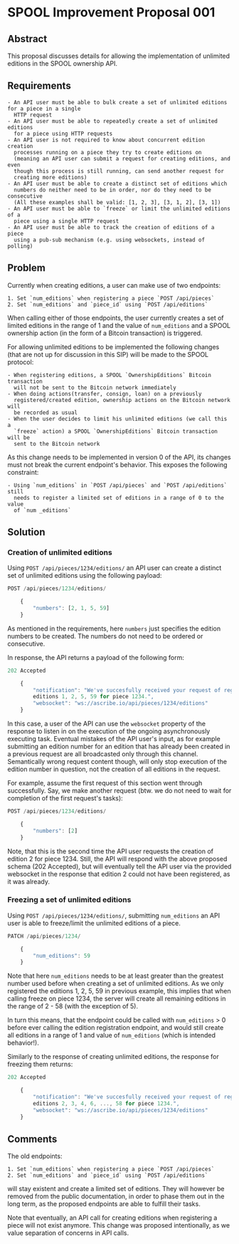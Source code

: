 # SPOOL Improvement Proposal 001


## Abstract

This proposal discusses details for allowing the implementation
of unlimited editions in the SPOOL ownership API.

## Requirements

    - An API user must be able to bulk create a set of unlimited editions for a piece in a single
      HTTP request
    - An API user must be able to repeatedly create a set of unlimited editions
      for a piece using HTTP requests
    - An API user is not required to know about concurrent edition creation
      processes running on a piece they try to create editions on
      (meaning an API user can submit a request for creating editions, and even
      though this process is still running, can send another request for
      creating more editions)
    - An API user must be able to create a distinct set of editions which
      numbers do neither need to be in order, nor do they need to be consecutive
      (All these examples shall be valid: [1, 2, 3], [3, 1, 2], [3, 1])
    - An API user must be able to `freeze` or limit the unlimited editions of a
      piece using a single HTTP request
    - An API user must be able to track the creation of editions of a piece
      using a pub-sub mechanism (e.g. using websockets, instead of polling)


## Problem

Currently when creating editions, a user can make use of two endpoints:

    1. Set `num_editions` when registering a piece `POST /api/pieces`
    2. Set `num_editions` and `piece_id` using `POST /api/editions`

When calling either of those endpoints, the user currently creates a set of
limited editions in the range of 1 and the value of `num_editions` and a SPOOL
ownership action (in the form of a Bitcoin transaction) is triggered.

For allowing unlimited editions to be implemented the following changes (that are
not up for discussion in this SIP) will be made to the SPOOL protocol:

    - When registering editions, a SPOOL `OwnershipEditions` Bitcoin transaction
      will not be sent to the Bitcoin network immediately
    - When doing actions(transfer, consign, loan) on a previously
      registered/created edition, ownership actions on the Bitcoin network will
      be recorded as usual
    - When the user decides to limit his unlimited editions (we call this a
      `freeze` action) a SPOOL `OwnershipEditions` Bitcoin transaction will be
      sent to the Bitcoin network

As this change needs to be implemented in version 0 of the API, its changes must
not break the current endpoint's behavior. This exposes the following constraint:

    - Using `num_editions` in `POST /api/pieces` and `POST /api/editions` still
      needs to register a limited set of editions in a range of 0 to the value
      of `num _editions`


## Solution

### Creation of unlimited editions

Using `POST /api/pieces/1234/editions/` an API user can create a distinct set of unlimited
editions using the following payload:

```javascript
POST /api/pieces/1234/editions/

    {
        "numbers": [2, 1, 5, 59]
    }
```

As mentioned in the requirements, here `numbers` just specifies the
edition numbers to be created. The numbers do not need to be ordered or
consecutive.

In response, the API returns a payload of the following form:


```javascript
202 Accepted

    {
        "notification": "We've succesfully received your request of registering
        editions 1, 2, 5, 59 for piece 1234.",
        "websocket": "ws://ascribe.io/api/pieces/1234/editions"
    }
```

In this case, a user of the API can use the `websocket` property of
the response to listen in on the execution of the ongoing asynchronously
executing task.
Eventual mistakes of the API user's input, as for example submitting an edition
number for an edition that has already been created in a previous request are
all broadcasted only through this channel.
Semantically wrong request content though, will only stop execution of the
edition number in question, not the creation of all editions in the request.

For example, assume the first request of this section went through successfully.
Say, we make another request (btw. we do not need to wait for completion of the
first request's tasks):


```javascript
POST /api/pieces/1234/editions/

    {
        "numbers": [2]
    }
```

Note, that this is the second time the API user requests the creation of
edition 2 for piece 1234.
Still, the API will respond with the above proposed schema (202 Accepted), but
will eventually tell the API user via the provided websocket in the response that
edition 2 could not have been registered, as it was already.


### Freezing a set of unlimited editions

Using `POST /api/pieces/1234/editions/`, submitting `num_editions` an API user
is able to freeze/limit the unlimited editions of a piece.

```javascript
PATCH /api/pieces/1234/

    {
        "num_editions": 59
    }
```

Note that here `num_editions` needs to be at least greater than the greatest
number used before when creating a set of unlimited editions.
As we only registered the editions 1, 2, 5, 59 in previous example, this
implies that when calling freeze on piece 1234, the server will create all
remaining editions in the range of 2 - 58 (with the exception of 5).

In turn this means, that the endpoint could be called with `num_editions` > 0 before
ever calling the edition registration endpoint, and would still create all editions in a range
of 1 and value of `num_editions` (which is intended behavior!).

Similarly to the response of creating unlimited editions, the response for
freezing them returns:

```javascript
202 Accepted

    {
        "notification": "We've succesfully received your request of registering
        editions 2, 3, 4, 6, ..., 58 for piece 1234.",
        "websocket": "ws://ascribe.io/api/pieces/1234/editions"
    }
```


## Comments

The old endpoints:

    1. Set `num_editions` when registering a piece `POST /api/pieces`
    2. Set `num_editions` and `piece_id` using `POST /api/editions`

will stay existent and create a limited set of editions.
They will however be removed from the public documentation, in order to phase
them out in the long term, as the proposed endpoints are able to fulfill their tasks.

Note that eventually, an API call for creating editions when registering a piece
will not exist anymore.
This change was proposed intentionally, as we value separation of concerns in
API calls.
